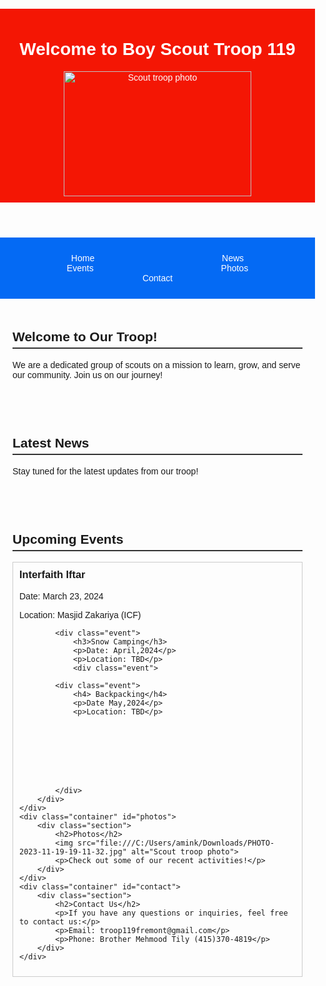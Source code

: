 <html lang="en">
<head>
    <meta charset="UTF-8">
    <meta name="viewport" content="width=device-width, initial-scale=1.0">
    <title>Boy Scout Troop Website</title>
    <style>
        /* CSS styles */
        body {
            font-family: Arial, sans-serif;
            margin: 0;
            padding: 0;
            background-color: #f;
        }
        header {
            background-color: #F41604 ;
            color: #fff;
            padding: 10px 0;
            text-align: center;
        }
        nav {
            background-color: #046AF4;
            padding: 25px 1px;
            text-align: center;
            
}
nav a {
color: #fff;
text-decoration: none;
margin: 0 100px;
        }
        .container {
            max-width: 900px;
            margin: auto;
            padding: 20px ;
        }
        .section {
            margin-bottom: 20px;
        }
        .section h2 {
            border-bottom: 2px solid #333;
            padding-bottom: 5px;
        }
        .event {
            border: 1px solid #ccc;
            padding: 10px;
            margin-bottom: 10px;
        }
        .event h3 {
            margin-top: 0;
        }
        /* Adjust image size */
        img {
            max-width: 100%;
            height: auto;
        }
        /* Style for footer */
        footer {
            background-color: #333;
            color: #fff;
            padding: 10px 0;
            text-align: center;
            position: fixed;
            bottom: 0;
            width: 100%;
        }
    </style>
</head>
<body>
    <header>
        <h1>Welcome to Boy Scout Troop 119</h1>
         <img src="https://scoutingwire.org/wp-content/uploads/2018/12/BSA-975x464.png" alt="Scout troop photo" width="300" height="200">


</header>
    <nav>
        <a href="#home">Home</a>
        <a href="#news">News</a>
        <a href="#events">Events</a>
        <a href="#photos">Photos</a>
        <a href="#contact">Contact</a>
    </nav>
    <div class="container" id="home">
        <div class="section">
            <h2>Welcome to Our Troop!</h2>
            <p>We are a dedicated group of scouts on a mission to learn, grow, and serve our community. Join us on our journey!</p>
        </div>
    </div>
    <div class="container" id="news">
        <div class="section">
            <h2>Latest News</h2>
            <p>Stay tuned for the latest updates from our troop!</p>
        </div>
    </div>
    <div class="container" id="events">
        <div class="section">
            <h2>Upcoming Events</h2>
            <div class="event">
                <h3>Interfaith Iftar</h3>
                <p>Date: March 23, 2024</p>
                <p>Location: Masjid Zakariya (ICF)</p>
            
            <div class="event">
                <h3>Snow Camping</h3>
                <p>Date: April,2024</p>
                <p>Location: TBD</p>
                <div class="event">
                
            <div class="event">
                <h4> Backpacking</h4>
                <p>Date May,2024</p>
                <p>Location: TBD</p>
                
                
                     
                
                    
                
            
            
            </div>
        </div>
    </div>
    <div class="container" id="photos">
        <div class="section">
            <h2>Photos</h2>
            <img src="file:///C:/Users/amink/Downloads/PHOTO-2023-11-19-19-11-32.jpg" alt="Scout troop photo">
            <p>Check out some of our recent activities!</p>
        </div>
    </div>
    <div class="container" id="contact">
        <div class="section">
            <h2>Contact Us</h2>
            <p>If you have any questions or inquiries, feel free to contact us:</p>
            <p>Email: troop119fremont@gmail.com</p>
            <p>Phone: Brother Mehmood Tily (415)370-4819</p>
        </div>
    </div>
   
</body>
</html>
